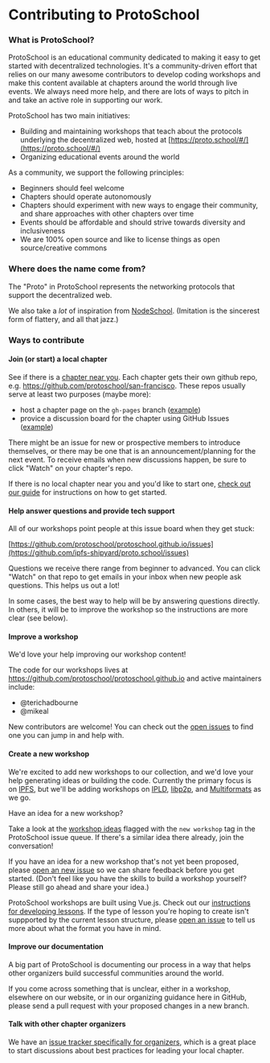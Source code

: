 # Contributing to ProtoSchool

### What is ProtoSchool?

ProtoSchool is an educational community dedicated to making it easy to get started with decentralized technologies. It's a community-driven effort that relies on our many awesome contributors to develop coding workshops and make this content available at chapters around the world through live events. We always need more help, and there are lots of ways to pitch in and take an active role in supporting our work.

ProtoSchool has two main initiatives:

- Building and maintaining workshops that teach about the protocols underlying the decentralized web, hosted at [https://proto.school/#/](https://proto.school/#/)
- Organizing educational events around the world

As a community, we support the following principles:

- Beginners should feel welcome
- Chapters should operate autonomously
- Chapters should experiment with new ways to engage their community, and share approaches with other chapters over time
- Events should be affordable and should strive towards diversity and inclusiveness
- We are 100% open source and like to license things as open source/creative commons

### Where does the name come from?

The "Proto" in ProtoSchool represents the networking protocols that support the decentralized web.

We also take a _lot_ of inspiration from [NodeSchool](https://nodeschool.io/). (Imitation is the sincerest form of flattery, and all that jazz.)

### Ways to contribute

#### Join (or start) a local chapter

See if there is a [chapter near you](http://proto.school/chapters.html). Each chapter gets their own github repo, e.g. https://github.com/protoschool/san-francisco. These repos usually serve at least two purposes (maybe more):

- host a chapter page on the `gh-pages` branch ([example](https://github.com/protoschool/san-francisco/tree/gh-pages))
- provice a discussion board for the chapter using GitHub Issues ([example](https://github.com/protoschool/san-francisco/issues))

There might be an issue for new or prospective members to introduce themselves, or there may be one that is an announcement/planning for the next event. To receive emails when new discussions happen, be sure to click "Watch" on your chapter's repo.

If there is no local chapter near you and you'd like to start one, [check out our guide](https://github.com/protoschool/organizing/#how-to-start-a-new-protoschool-chapter) for instructions on how to get started.

#### Help answer questions and provide tech support
All of our workshops point people at this issue board when they get stuck:

[https://github.com/protoschool/protoschool.github.io/issues](https://github.com/ipfs-shipyard/proto.school/issues)

Questions we receive there range from beginner to advanced. You can click "Watch" on that repo to get emails in your inbox when new people ask questions. This helps us out a lot!

In some cases, the best way to help will be by answering questions directly. In others, it will be to improve the workshop so the instructions are more clear (see below).

#### Improve a workshop

We'd love your help improving our workshop content!

The code for our workshops lives at https://github.com/protoschool/protoschool.github.io and active maintainers include:
- @terichadbourne
- @mikeal

New contributors are welcome! You can check out the [open issues](https://github.com/protoschool/protoschool.github.io/issues/?is=open) to find one you can jump in and help with.


#### Create a new workshop

We're excited to add new workshops to our collection, and we'd love your help generating ideas or building the code. Currently the primary focus is on [IPFS](https://ipfs.io/), but we'll be adding workshops on [IPLD](https://ipld.io/), [libp2p](https://libp2p.io/), and [Multiformats](https://multiformats.io/) as we go.

Have an idea for a new workshop?

Take a look at the [workshop ideas](https://github.com/protoschool/protoschool.github.io/labels/new%20workshop) flagged with the `new workshop` tag in the ProtoSchool issue queue. If there's a similar idea there already, join the conversation!

If you have an idea for a new workshop that's not yet been proposed, please [open an new issue](https://github.com/protoschool/protoschool.github.io/issues/new?labels=new+workshop) so we can share feedback before you get started. (Don't feel like you have the skills to build a workshop yourself? Please still go ahead and share your idea.)

ProtoSchool workshops are built using Vue.js. Check out our [instructions for developing lessons](https://github.com/protoschool/protoschool.github.io/blob/master/README.md). If the type of lesson you're hoping to create isn't suppported by the current lesson structure, please [open an issue](https://github.com/protoschool/protoschool.github.io/issues/new) to tell us more about what the format you have in mind.


#### Improve our documentation

A big part of ProtoSchool is documenting our process in a way that helps other organizers build successful communities around the world.

If you come across something that is unclear, either in a workshop, elsewhere on our website, or in our organizing guidance here in GitHub, please send a pull request with your proposed changes in a new branch.

#### Talk with other chapter organizers

We have an [issue tracker specifically for organizers](https://github.com/protoschool/organizing/issues), which is a great place to start discussions about best practices for leading your local chapter.
